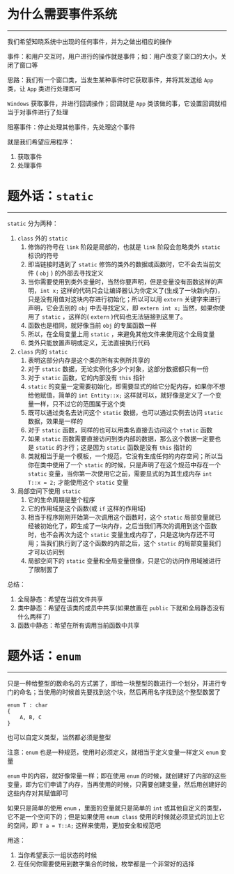 # 为什么需要事件系统
---

我们希望知晓系统中出现的任何事件，并为之做出相应的操作

事件：和用户交互时，用户进行的操作就是事件；如：用户改变了窗口的大小，关闭了窗口等

思路：我们有一个窗口类，当发生某种事件时它获取事件，并将其发送给 `App` 类，让 `App` 类进行处理即可

`Windows` 获取事件，并进行回调操作；回调就是 `App` 类该做的事，它设置回调就相当于对事件进行了处理

阻塞事件：停止处理其他事件，先处理这个事件

就是我们希望应用程序：
1. 获取事件
2. 处理事件

# 题外话：`static`
---
`static` 分为两种：
1. `class` 外的 `static`
	1. 修饰的符号在 `link` 阶段是局部的，也就是 `link` 阶段会忽略类外 `static` 标识的符号
	2. 即当链接时遇到了 `static` 修饰的类外的数据或函数时，它不会去当前文件 ( `obj` ) 的外部去寻找定义
	3. 当你需要使用到类外变量时，当然你要声明，但是变量没有函数这样的声明，`int x;` 这样的代码只会让编译器认为你定义了(生成了一块新内存)，只是没有用值对这块内存进行初始化；所以可以用 `extern` 关键字来进行声明，它会去别的 `obj` 中去寻找定义，即 `extern int x;` 当然，如果你使用了 `static` ，这样的( `extern` )代码也无法链接到这里了。
	4. 函数也是相同，就好像当前 `obj` 的专属函数一样
	5. 所以，在全局变量上用 `static` ，来避免其他文件来使用这个全局变量
	6. 类外只能放置声明或定义，无法直接执行代码
2. `class` 内的 `static`
	1. 表明这部分内存是这个类的所有实例所共享的
	2. 对于 `static` 数据，无论实例化多少个对象，这部分数据都只有一份
	3. 对于 `static` 函数，它的内部没有 `this` 指针
	4. `static` 的变量一定需要初始化，即需要显式的给它分配内存，如果你不想给他赋值，简单的 `int Entity::x;` 这样就可以，就好像是定义了一个变量一样，只不过它的范围属于这个类
	5. 既可以通过类名去访问这个 `static` 数据，也可以通过实例去访问 `static` 数据，效果是一样的
	6. 对于 `static` 函数，同样的也可以用类名直接去访问这个 `static` 函数
	7. 如果 `static` 函数需要直接访问到类内部的数据，那么这个数据一定要也是 `static` 的才行；这是因为 `static` 函数是没有 `this` 指针的
	8. 类就相当于是一个模板，一个规范，它没有生成任何的内存空间；所以当你在类中使用了一个 `static` 的时候，只是声明了在这个规范中存在一个 `static` 变量，当你第一次使用它之前，需要显式的为其生成内存 `int T::x = 2;` 才能使用这个 `static` 变量
3. 局部空间下使用 `static`
	1. 它的生命周期是整个程序
	2. 它的作用域是这个函数(或 `if` 这样的作用域)
	3. 相当于程序刚刚开始第一次调用这个函数时，这个 `static` 局部变量就已经被初始化了，即生成了一块内存，之后当我们再次的调用到这个函数时，也不会再次为这个 `static` 变量生成内存了，只是这块内存还不可用；当我们执行到了这个函数的内部之后，这个 `static` 的局部变量我们才可以访问到
	4. 局部空间下的 `static` 变量和全局变量很像，只是它的访问作用域被进行了限制罢了

总结：
1. 全局静态：希望在当前文件共享
2. 类中静态：希望在该类的成员中共享(如果放置在 `public` 下就和全局静态没有什么两样了)
3. 函数中静态：希望在所有调用当前函数中共享

# 题外话：`enum`
---

只是一种给整型的数命名的方式罢了，即给一块整型的数进行一个划分，并进行专门的命名；当使用的时候首先要找到这个块，然后再用名字找到这个整型数罢了
```
enum T : char
{
	A, B, C
}
```
也可以自定义类型，当然都必须是整型

注意：`enum` 也是一种规范，使用时必须定义，就相当于定义变量一样定义 `enum` 变量

`enum` 中的内容，就好像常量一样；即在使用 `enum` 的时候，就创建好了内部的这些变量，即为它们申请了内存，当再使用的时候，只需要创建变量，然后用创建好的这些内存对其赋值即可

如果只是简单的使用 `enum` ，里面的变量就只是简单的 `int` 或其他自定义的类型，它不是一个空间下的；但是如果使用 `enum class` 使用的时候就必须显式的加上它的空间，即 `T a = T::A;` 这样来使用，更加安全和规范吧

用途：
1. 当你希望表示一组状态的时候
2. 在任何你需要使用到数字集合的时候，枚举都是一个非常好的选择